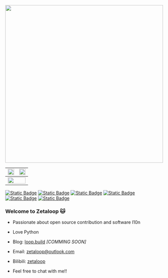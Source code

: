 <p align="left">
  <picture>
    <source media="(prefers-color-scheme: dark)" srcset="https://github.com/zetaloop/zetaloop/assets/36418285/730d71b8-ea10-4045-a084-1741320d0a08">
    <img width="500" src="https://github.com/zetaloop/zetaloop/assets/36418285/0a3c13d8-79e5-455a-9941-3435935d523b" />
  </picture>
</p>

<p align="center" width="100%"><table><tbody>
  <tr>
    <td><a href="https://github.com/anuraghazra/github-readme-stats">
      <picture>
        <source media="(prefers-color-scheme: dark)" srcset="https://github-readme-stats.vercel.app/api?username=zetaloop&show_icons=true&theme=dark&hide_border=true&bg_color=00000000">
        <img height="100%" src="https://github-readme-stats.vercel.app/api?username=zetaloop&show_icons=true&hide_border=true&bg_color=00000000" />
      </picture>
    </a></td>
    <td><a href="https://github.com/denvercoder1/github-readme-streak-stats">
      <picture>
        <source media="(prefers-color-scheme: dark)" srcset="https://streak-stats.demolab.com/?user=zetaloop&mode=weekly&theme=dark&hide_border=true&background=00000000">
        <img height="100%" src="https://streak-stats.demolab.com/?user=zetaloop&mode=weekly&hide_border=true&background=00000000" />
      </picture>
    </a></td>
  </tr>
</tbody><tbody>
  <tr>
    <td colspan="2"><a href="https://github.com/ryo-ma/github-profile-trophy">
      <picture>
        <source media="(prefers-color-scheme: dark)" srcset="https://github-profile-trophy.vercel.app/?username=zetaloop&theme=darkhub&no-bg=true&no-frame=true&row=1&column=6&margin-w=15">
        <img width="100%" src="https://github-profile-trophy.vercel.app/?username=zetaloop&no-bg=true&no-frame=true&row=1&column=6&margin-w=15" />
      </picture>
    </a></td>
  </tr>
</tbody></table>
</p>

[![Static Badge](https://img.shields.io/badge/NBU-x?style=for-the-badge&logo=bookstack&logoColor=white&color=cf3a1c)](https://www.nbu.edu.cn/en/)
[![Static Badge](https://img.shields.io/badge/Python-gray?style=for-the-badge&logo=python&logoColor=white&color=5175a6)](https://python.org)
[![Static Badge](https://img.shields.io/badge/L10N-x?style=for-the-badge&logo=googletranslate&logoColor=white&color=4285F4)](https://translate.google.com/?sl=en&tl=zh-CN&text=lol)
[![Static Badge](https://img.shields.io/badge/OpenSource-x?style=for-the-badge&logo=opensourceinitiative&logoColor=white&color=3DA639)](https://github.com)
[![Static Badge](https://img.shields.io/badge/Hardware-x?style=for-the-badge&logo=raspberrypi&logoColor=white&color=A22846)](https://raspberrypi.com/)
[![Static Badge](https://img.shields.io/badge/Meow-x?style=for-the-badge&logo=furrynetwork&logoColor=white&color=2E75B4)](https://loop.build/about)


### Welcome to Zetaloop 🐱

- Passionate about open source contribution and software l10n
- Love Python 

- Blog: [loop.build](https://loop.build) _[COMMING SOON]_
- Email: [zetaloop@outlook.com](mailto:zetaloop@outlook.com)
- Bilibili: [zetaloop](https://space.bilibili.com/99583527)
- Feel free to chat with me!!
